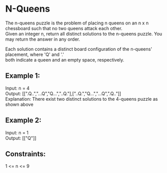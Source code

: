 # N-Queens

The n-queens puzzle is the problem of placing n queens on an n x n chessboard such that no two queens attack each other.  
Given an integer n, return all distinct solutions to the n-queens puzzle. You may return the answer in any order.  

Each solution contains a distinct board configuration of the n-queens' placement, where 'Q' and '.'   
both indicate a queen and an empty space, respectively.  
    
## Example 1: 
Input: n = 4  
Output: [[".Q..","...Q","Q...","..Q."],["..Q.","Q...","...Q",".Q.."]]  
Explanation: There exist two distinct solutions to the 4-queens puzzle as shown above  
   
## Example 2:  
Input: n = 1  
Output: [["Q"]]   
    
## Constraints:  
1 <= n <= 9   
